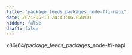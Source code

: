 ```yaml
---
title: "package_feeds_packages_node-ffi-napi"
date: 2021-05-13 20:43:06.858901
hidden: false
draft: false
---
```


x86/64/package_feeds_packages_node-ffi-napi


